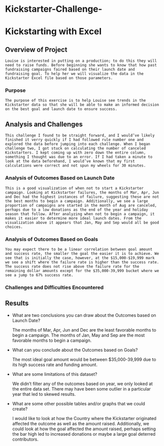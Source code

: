 # Kickstarter-Challenge-

# Kickstarting with Excel

## Overview of Project

	Louise is interested in putting on a production; to do this they will need to raise funds. Before beginning she wants to know that how past fundraising campaigns faired based on their launch date and fundraising goal. To help her we will visualize the data in the Kickstarter Excel file based on those parameters.  

### Purpose
	
	The purpose of this exercise is to help Louise see trends in the Kickstarter data so that she will be able to make an informed decision on the best goal and launch date to ensure success. 

## Analysis and Challenges

	This challenge I found to be straight forward, and I would’ve likely finished it verry quickly if I had followed rule number one and explored the data before jumping into each challenge. When I began challenge two, I got stuck on calculating the number of canceled Kickstarters. I kept coming up with zero down the entire column, something I thought was due to an error. If I had taken a minute to look at the data beforehand, I would’ve known that my first calculations were correct and not spun my wheels for 30 minutes. 

### Analysis of Outcomes Based on Launch Date

	 

	This is a good visualization of when not to start a Kickstarter campaign. Looking at Kickstarter failures, the months of Mar, Apr, Jun and Dec had the highest instances of failure, suggesting these are not the best months to begin a campaign. Additionally, we see a large proportion of campaigns are started in the month of Aug are canceled, perhaps due to a low donations as the end of the year and holiday season that follow. After analyzing when not to begin a campaign, it makes it easier to determine more ideal launch dates. From the visualization above it appears that Jan, May and Sep would all be good choices.

### Analysis of Outcomes Based on Goals

	 

	You may expect there to be a linear correlation between goal amount and success rate, the smaller the goal the easier it is to achieve. We see that is initially the case, however, at the $15,000-$19,999 mark we see a shift where the failure rate is higher than the success rate. The success rate does not rise above the failure rate for the remaining dollar amounts except for the $35,000-39,999 bucket where we see a jump to 67% success rate.

### Challenges and Difficulties Encountered

## Results

- What are two conclusions you can draw about the Outcomes based on Launch Date?

	The months of Mar, Apr, Jun and Dec are the least favorable months to begin a campaign. The months of Jan, May and Sep are the most favorable months to begin a campaign.

- What can you conclude about the Outcomes based on Goals?
	
	The most ideal goal amount would be between $35,000-39,999 due to its high success rate and funding amount.

- What are some limitations of this dataset?
	
	We didn’t filter any of the outcomes based on year, we only looked at the entire data set. There may have been some outlier in a particular year that led to skewed results.
	

- What are some other possible tables and/or graphs that we could create?
	
	I would like to look at how the Country where the Kickstarter originated affected the outcome as well as the amount raised. Additionally, we could look at how the goal affected the amount raised, perhaps setting the bar high led to increased donations or maybe a large goal deterred contributors.
